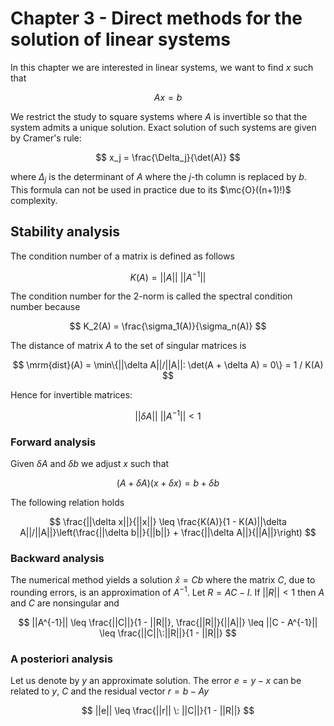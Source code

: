 # Chapter 3 - Direct methods for the solution of linear systems

In this chapter we are interested in linear systems, we want to find $x$ such that

$$
Ax = b
$$

We restrict the study to square systems where $A$ is invertible so that the system admits a unique solution. Exact solution of such systems are given by Cramer's rule:

$$
x_j = \frac{\Delta_j}{\det(A)}
$$

where $\Delta_j$ is the determinant of $A$ where the $j$-th column is replaced by $b$. This formula can not be used in practice due to its $\mc{O}((n+1)!)$ complexity.

## Stability analysis

The condition number of a matrix is defined as follows

$$
K(A) = ||A|| \: ||A^{-1}||
$$

The condition number for the 2-norm is called the spectral condition number because

$$
K_2(A) = \frac{\sigma_1(A)}{\sigma_n(A)}
$$

The distance of matrix $A$ to the set of singular matrices is

$$
\mrm{dist}(A) = \min\{||\delta A||/||A||: \det(A + \delta A) = 0\} = 1 / K(A)
$$

Hence for invertible matrices:

$$
||\delta A|| \: ||A^{-1}|| < 1
$$

### Forward analysis

Given $\delta A$ and $\delta b$ we adjust $x$ such that

$$
(A + \delta A)(x + \delta x) = b + \delta b
$$

The following relation holds

$$
\frac{||\delta x||}{||x||} \leq \frac{K(A)}{1 - K(A)||\delta A||/||A||}\left(\frac{||\delta b||}{||b||} + \frac{||\delta A||}{||A||}\right)
$$

### Backward analysis

The numerical method yields a solution $\hat{x} = Cb$ where the matrix $C$, due to rounding errors, is an approximation of $A^{-1}$. Let $R = AC - I$. If $||R|| < 1$ then $A$ and $C$ are nonsingular and

$$
||A^{-1}|| \leq \frac{||C||}{1 - ||R||}, \frac{||R||}{||A||} \leq ||C - A^{-1}|| \leq \frac{||C||\:||R||}{1 - ||R||}
$$

### A posteriori analysis

Let us denote by $y$ an approximate solution. The error $e = y - x$ can be related to $y$, $C$ and the residual vector $r = b - Ay$

$$
||e|| \leq \frac{||r|| \: ||C||}{1 - ||R||}
$$